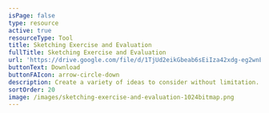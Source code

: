 ```yaml
---
isPage: false
type: resource
active: true
resourceType: Tool
title: Sketching Exercise and Evaluation
fullTitle: Sketching Exercise and Evaluation
url: 'https://drive.google.com/file/d/1TjUd2eikGbeab6sEiIza42xdg-eg2wnE/view'
buttonText: Download
buttonFAIcon: arrow-circle-down
description: Create a variety of ideas to consider without limitation.
sortOrder: 20
image: /images/sketching-exercise-and-evaluation-1024bitmap.png
---
```


